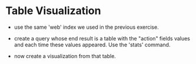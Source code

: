 # Table Visualization

* use the same 'web' index we used in the previous exercise.

* create a query whose end result is a table with the "action" fields values
    and each time these values appeared. Use the 'stats' command.

* now create a visualization from that table.
